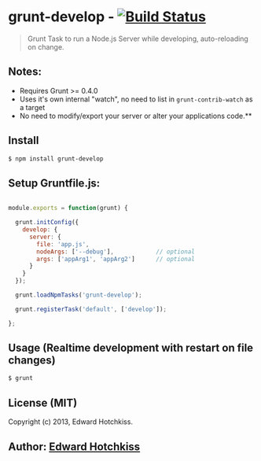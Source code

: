 
# grunt-develop - [![Build Status](https://secure.travis-ci.org/edwardhotchkiss/grunt-develop.png)](http://travis-ci.org/edwardhotchkiss/grunt-develop)

> Grunt Task to run a Node.js Server while developing, auto-reloading on change.

## Notes:

  * Requires Grunt >= 0.4.0
  * Uses it's own internal "watch", no need to list in `grunt-contrib-watch` as a target
  * No need to modify/export your server or alter your applications code.**

## Install

```bash
$ npm install grunt-develop
```

## Setup Gruntfile.js:

```javascript

module.exports = function(grunt) {

  grunt.initConfig({
    develop: {
      server: {
        file: 'app.js',
        nodeArgs: ['--debug'],            // optional
        args: ['appArg1', 'appArg2']      // optional
      }
    }
  });

  grunt.loadNpmTasks('grunt-develop');

  grunt.registerTask('default', ['develop']);

};

```

## Usage (Realtime development with restart on file changes)

```bash
$ grunt
```

## License (MIT)

Copyright (c) 2013, Edward Hotchkiss.

## Author: [Edward Hotchkiss][0]

[0]: http://github.com/edwardhotchkiss/
